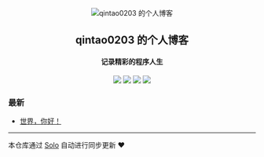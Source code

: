 <p align="center"><img alt="qintao0203 的个人博客" src="https://static.b3log.org/images/brand/solo-32.png"></p><h2 align="center">
qintao0203 的个人博客
</h2>

<h4 align="center">记录精彩的程序人生</h4>
<p align="center"><a title="qintao0203 的个人博客" target="_blank" href="https://github.com/qintao0203/solo-blog"><img src="https://img.shields.io/github/last-commit/qintao0203/solo-blog.svg?style=flat-square&color=FF9900"></a>
<a title="GitHub repo size in bytes" target="_blank" href="https://github.com/qintao0203/solo-blog"><img src="https://img.shields.io/github/repo-size/qintao0203/solo-blog.svg?style=flat-square"></a>
<a title="Solo Version" target="_blank" href="https://github.com/b3log/solo/releases"><img src="https://img.shields.io/badge/solo-3.6.6-f1e05a.svg?style=flat-square&color=blueviolet"></a>
<a title="Hits" target="_blank" href="https://github.com/b3log/hits"><img src="https://hits.b3log.org/qintao0203/solo-blog.svg"></a></p>

### 最新

* [世界，你好！](https://www.taoqin.online/hello-solo)



---

本仓库通过 [Solo](https://github.com/b3log/solo) 自动进行同步更新 ❤️ 